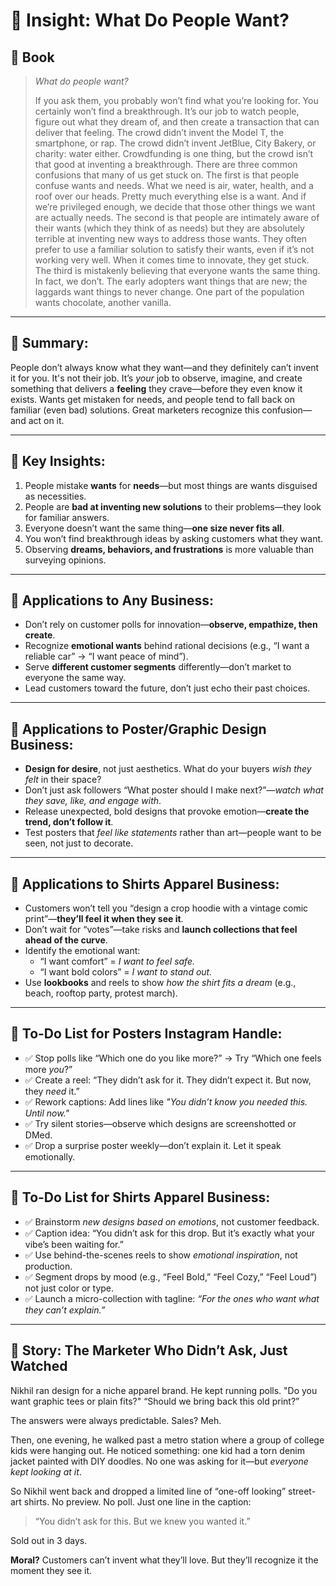 # 🧠 **Insight: What Do People Want?**

## 📔 **Book**

>_What do people want?_ 
>
>If you ask them, you probably won’t find what you’re looking for. You certainly won’t find a breakthrough. It’s our job to watch people, figure out what they dream of, and then create a transaction that can deliver that feeling. 
>The crowd didn’t invent the Model T, the smartphone, or rap. The crowd didn’t invent JetBlue, City Bakery, or charity: water either. Crowdfunding is one thing, but the crowd isn’t that good at inventing a breakthrough. 
>There are three common confusions that many of us get stuck on. The first is that people confuse wants and needs. What we need is air, water, health, and a roof over our heads. Pretty much everything else is a want. And if we’re privileged enough, we decide that those other things we want are actually needs. 
>The second is that people are intimately aware of their wants (which they think of as needs) but they are absolutely terrible at inventing new ways to address those wants. They often prefer to use a familiar solution to satisfy their wants, even if it’s not working very well. When it comes time to innovate, they get stuck. 
>The third is mistakenly believing that everyone wants the same thing. In fact, we don’t. The early adopters want things that are new; the laggards want things to never change. One part of the population wants chocolate, another vanilla.

---

## 📌 **Summary:**

People don’t always know what they want—and they definitely can’t invent it for you. It's not their job. It’s _your_ job to observe, imagine, and create something that delivers a **feeling** they crave—before they even know it exists. Wants get mistaken for needs, and people tend to fall back on familiar (even bad) solutions. Great marketers recognize this confusion—and act on it.

---
## 🔑 **Key Insights:**

1. People mistake **wants** for **needs**—but most things are wants disguised as necessities.
2. People are **bad at inventing new solutions** to their problems—they look for familiar answers.
3. Everyone doesn’t want the same thing—**one size never fits all**.
4. You won’t find breakthrough ideas by asking customers what they want.
5. Observing **dreams, behaviors, and frustrations** is more valuable than surveying opinions.
    
---
## 💼 **Applications to Any Business:**

- Don’t rely on customer polls for innovation—**observe, empathize, then create**.
- Recognize **emotional wants** behind rational decisions (e.g., “I want a reliable car” → “I want peace of mind”).
- Serve **different customer segments** differently—don’t market to everyone the same way.
- Lead customers toward the future, don’t just echo their past choices.
    
---
## 🎨 **Applications to Poster/Graphic Design Business:**

- **Design for desire**, not just aesthetics. What do your buyers _wish they felt_ in their space?
- Don’t just ask followers “What poster should I make next?”—_watch what they save, like, and engage with_.
- Release unexpected, bold designs that provoke emotion—**create the trend, don’t follow it**.
- Test posters that _feel like statements_ rather than art—people want to be seen, not just to decorate.
    
---
## 👕 **Applications to Shirts Apparel Business:**

- Customers won’t tell you “design a crop hoodie with a vintage comic print”—**they’ll feel it when they see it**.
- Don’t wait for “votes”—take risks and **launch collections that feel ahead of the curve**.
- Identify the emotional want:
    - “I want comfort” = _I want to feel safe._
    - “I want bold colors” = _I want to stand out._
- Use **lookbooks** and reels to show _how the shirt fits a dream_ (e.g., beach, rooftop party, protest march).
    
---
## 📲 **To-Do List for Posters Instagram Handle:**

- ✅ Stop polls like “Which one do you like more?” → Try “Which one feels more _you_?”
- ✅ Create a reel: “They didn’t ask for it. They didn’t expect it. But now, they _need_ it.”
- ✅ Rework captions: Add lines like _"You didn’t know you needed this. Until now."_
- ✅ Try silent stories—observe which designs are screenshotted or DMed.
- ✅ Drop a surprise poster weekly—don’t explain it. Let it speak emotionally.
    
---
## 👕 **To-Do List for Shirts Apparel Business:**

- ✅ Brainstorm _new designs based on emotions_, not customer feedback.
- ✅ Caption idea: “You didn’t ask for this drop. But it’s exactly what your vibe’s been waiting for.”
- ✅ Use behind-the-scenes reels to show _emotional inspiration_, not production.
- ✅ Segment drops by mood (e.g., “Feel Bold,” “Feel Cozy,” “Feel Loud”) not just color or type.
- ✅ Launch a micro-collection with tagline: _“For the ones who want what they can’t explain.”_
    
---
## 📖 **Story: The Marketer Who Didn’t Ask, Just Watched**

Nikhil ran design for a niche apparel brand. He kept running polls. "Do you want graphic tees or plain fits?" “Should we bring back this old print?”

The answers were always predictable. Sales? Meh.

Then, one evening, he walked past a metro station where a group of college kids were hanging out. He noticed something: one kid had a torn denim jacket painted with DIY doodles. No one was asking for it—but _everyone kept looking at it_.

So Nikhil went back and dropped a limited line of “one-off looking” street-art shirts. No preview. No poll. Just one line in the caption:

> “You didn’t ask for this. But we knew you wanted it.”

Sold out in 3 days.

**Moral?** Customers can’t invent what they’ll love. But they’ll recognize it the moment they see it.